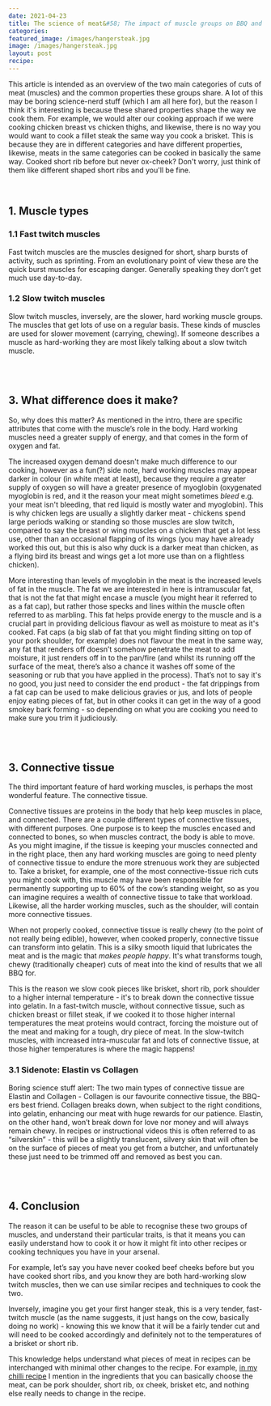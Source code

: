 ```yaml
---
date: 2021-04-23
title: The science of meat&#58; The impact of muscle groups on BBQ and cooking
categories:
featured_image: /images/hangersteak.jpg
image: /images/hangersteak.jpg
layout: post
recipe:
---
```

This article is intended as an overview of the two main categories of cuts of meat (muscles) and the common properties these groups share. A lot of this may be boring science-nerd stuff (which I am all here for), but the reason I think it's interesting is because these shared properties shape the way we cook them. For example, we would alter our cooking approach if we were cooking chicken breast vs chicken thighs, and likewise, there is no way you would want to cook a fillet steak the same way you cook a brisket. This is because they are in different categories and have different properties, likewise, meats in the same categories can be cooked in basically the same way. Cooked short rib before but never ox-cheek? Don't worry, just think of them like different shaped short ribs and you'll be fine.

<br>

## 1. Muscle types
### 1.1 Fast twitch muscles
Fast twitch muscles are the muscles designed for short, sharp bursts of activity, such as sprinting. From an evolutionary point of view these are the quick burst muscles for escaping danger. Generally speaking they don’t get much use day-to-day.


### 1.2 Slow twitch muscles
Slow twitch muscles, inversely, are the slower, hard working muscle groups. The muscles that get lots of use on a regular basis. These kinds of muscles are used for slower movement (carrying, chewing). If someone describes a muscle as hard-working they are most likely talking about a slow twitch muscle.

<br>
<br>

## 3. What difference does it make?
So, why does this matter? As mentioned in the intro, there are specific attributes that come with the muscle’s role in the body. Hard working muscles need a greater supply of energy, and that comes in the form of oxygen and fat.

The increased oxygen demand doesn't make much difference to our cooking, however as a fun(?) side note, hard working muscles may appear darker in colour (in white meat at least), because they require a greater supply of oxygen so will have a greater presence of myoglobin (oxygenated myoglobin is red, and it the reason your meat might sometimes _bleed_ e.g. your meat isn't bleeding, that red liquid is mostly water and myoglobin). This is why chicken legs are usually a slightly darker meat - chickens spend large periods walking or standing so those muscles are slow twitch, compared to say the breast or wing muscles on a chicken that get a lot less use, other than an occasional flapping of its wings (you may have already worked this out, but this is also why duck is a darker meat than chicken, as a flying bird its breast and wings get a lot more use than on a flightless chicken).  

More interesting than levels of myoglobin in the meat is the increased levels of fat in the muscle. The fat we are interested in here is intramuscular fat, that is not the fat that might encase a muscle (you might hear it referred to as a fat cap), but rather those specks and lines within the muscle often referred to as marbling. This fat helps provide energy to the muscle and is a crucial part in providing delicious flavour as well as moisture to meat as it's cooked. Fat caps (a big slab of fat that you might finding sitting on top of your pork shoulder, for example) does not flavour the meat in the same way, any fat that renders off doesn’t somehow penetrate the meat to add moisture, it just renders off in to the pan/fire (and whilst its running off the surface of the meat, there’s also a chance it washes off some of the seasoning or rub that you have applied in the process). That’s not to say it's no good, you just need to consider the end product - the fat drippings from a fat cap can be used to make delicious gravies or jus, and lots of people enjoy eating pieces of fat, but in other cooks it can get in the way of a good smokey bark forming - so depending on what you are cooking you need to make sure you trim it judiciously.

<br>
<br>

## 3. Connective tissue
The third important feature of hard working muscles, is perhaps the most wonderful feature. The connective tissue.

Connective tissues are proteins in the body that help keep muscles in place, and connected. There are a couple different types of connective tissues, with different purposes. One purpose is to keep the muscles encased and connected to bones, so when muscles contract, the body is able to move. As you might imagine, if the tissue is keeping your muscles connected and in the right place, then any hard working muscles are going to need plenty of connective tissue to endure the more strenuous work they are subjected to. Take a brisket, for example, one of the most connective-tissue rich cuts you might cook with, this muscle may have been responsible for permanently supporting up to 60% of the cow’s standing weight, so as you can imagine requires a wealth of connective tissue to take that workload. Likewise, all the harder working muscles, such as the shoulder, will contain more connective tissues.

When not properly cooked, connective tissue is really chewy (to the point of not really being edible), however, when cooked properly, connective tissue can transform into gelatin. This is a silky smooth liquid that lubricates the meat and is the magic that _makes people happy_. It's what transforms tough, chewy (traditionally cheaper) cuts of meat into the kind of results that we all BBQ for.

This is the reason we slow cook pieces like brisket, short rib, pork shoulder to a higher internal temperature - it's to break down the connective tissue into gelatin. In a fast-twitch muscle, without connective tissue, such as chicken breast or fillet steak, if we cooked it to those higher internal temperatures the meat proteins would contract, forcing the moisture out of the meat and making for a tough, dry piece of meat. In the slow-twitch muscles, with increased intra-muscular fat and lots of connective tissue, at those higher temperatures is where the magic happens!


### 3.1 Sidenote: Elastin vs Collagen
Boring science stuff alert: The two main types of connective tissue are Elastin and Collagen - Collagen is our favourite connective tissue, the BBQ-ers best friend. Collagen breaks down, when subject to the right conditions, into gelatin, enhancing our meat with huge rewards for our patience. Elastin, on the other hand, won’t break down for love nor money and will always remain chewy. In recipes or instructional videos this is often referred to as “silverskin” - this will be a slightly translucent, silvery skin that will often be on the surface of pieces of meat you get from a butcher, and unfortunately these just need to be trimmed off and removed as best you can.

<br>
<br>

## 4. Conclusion
The reason it can be useful to be able to recognise these two groups of muscles, and understand their particular traits, is that it means you can easily understand how to cook it or how it might fit into other recipes or cooking techniques you have in your arsenal.

For example, let’s say you have never cooked beef cheeks before but you have cooked short ribs, and you know they are both hard-working slow twitch muscles, then we can use similar recipes and techniques to cook the two.

Inversely, imagine you get your first hanger steak, this is a very tender, fast-twitch muscle (as the name suggests, it just hangs on the cow, basically doing no work) - knowing this we know that it will be a fairly tender cut and will need to be cooked accordingly and definitely not to the temperatures of a brisket or short rib.

This knowledge helps understand what pieces of meat in recipes can be interchanged with minimal other changes to the recipe. For example, <a href="https://www.robbishfood.com/recipes/chilli/2018/08/13/fourth-best-chilli-uk/" target="_blank">in my chilli recipe</a> I mention in the ingredients that you can basically choose the meat, can be pork shoulder, short rib, ox cheek, brisket etc, and nothing else really needs to change in the recipe.

